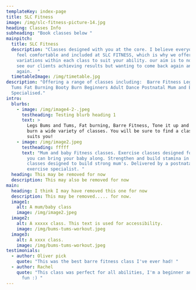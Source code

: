 ```yaml
---
templateKey: index-page
title: SLC Fitness
image: /img/slc-fitness-picture-14.jpg
heading: Classes Info
subheading: "Book classes below "
mainpitch:
  title: SLC Fitness
  description: "Classes designed with you at the core. I believe everyone should
    feel comfortable and included at SLC FITNESS, which is why we offer
    variations within each class to suit your ability. our aim is to not only
    see our clients achieving results but wanting to come back again and
    again.  "
  timetableImage: /img/timetable.jpg
description: "Offering a range of classes including:  Barre Fitness Legs Bums &
  Tums Fat Burning Booty Burn Beginners Adult Dance Postnatal Mum and Baby
  Specialised."
intro:
  blurbs:
    - image: /img/image4-2-.jpeg
      testheading: Testing blurb heading 1
      text: >
        Legs Bums and Tums, Fat burning, Barre Fitness, Tone it up and Booty
        burn a wide variety of classes. You will be sure to find a class that
        suits you! 
    - image: /img/image2.jpeg
      testheading: fffff
      text: "Mum and baby Fitness classes. Exercise classes designed for mum's where
        you can bring your baby along. Strengthen and build stamina in these
        classes designed to build strong mum's. Delivered by a postnatal
        exercise specialist. "
  heading: This may be removed for now
  description: This may also be removed for now
main:
  heading: I think I may have removed this one for now
  description: This may be removed..... for now.
  image1:
    alt: A mum/baby class
    image: /img/image2.jpeg
  image2:
    alt: A xxxxx class. This text is used for accessibility.
    image: /img/bums-tums-workout.jpeg
  image3:
    alt: A xxxx class.
    image: /img/bums-tums-workout.jpeg
testimonials:
  - author: Oliver pick
    quote: "This was the best barre fitness class I've ever had! "
  - author: Rachel
    quote: "This class was perfect for all abilities, I'm a beginner and had great
      fun :) "
---
```

